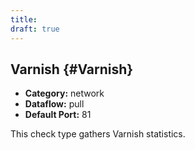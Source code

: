```yaml
---
title:
draft: true
---
```


## Varnish {#Varnish}
 * **Category:** network
 * **Dataflow:** pull
 * **Default Port:** 81

This check type gathers Varnish statistics.
